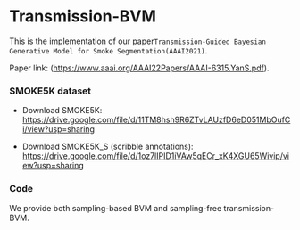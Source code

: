 # Transmission-BVM

This is the implementation of our paper`Transmission-Guided Bayesian Generative Model for Smoke Segmentation(AAAI2021)`.

Paper link: (https://www.aaai.org/AAAI22Papers/AAAI-6315.YanS.pdf).



### SMOKE5K dataset 

- Download SMOKE5K: https://drive.google.com/file/d/11TM8hsh9R6ZTvLAUzfD6eD051MbOufCi/view?usp=sharing

- Download SMOKE5K_S (scribble annotations): https://drive.google.com/file/d/1oz7lIPID1iVAw5qECr_xK4XGU65Wivip/view?usp=sharing

### Code

We provide both sampling-based BVM and sampling-free transmission-BVM.




